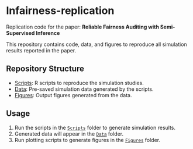 # Infairness-replication

Replication code for the paper: **Reliable Fairness Auditing with Semi-Supervised Inference**

This repository contains code, data, and figures to reproduce all simulation results reported in the paper.

## Repository Structure

- [Scripts](./Scripts): R scripts to reproduce the simulation studies.
- [Data](./Data): Pre-saved simulation data generated by the scripts.
- [Figures](./Figures): Output figures generated from the data.

## Usage

1. Run the scripts in the [`Scripts`](./Scripts) folder to generate simulation results.
2. Generated data will appear in the [`Data`](./Data) folder.
3. Run plotting scripts to generate figures in the [`Figures`](./Figures) folder.
